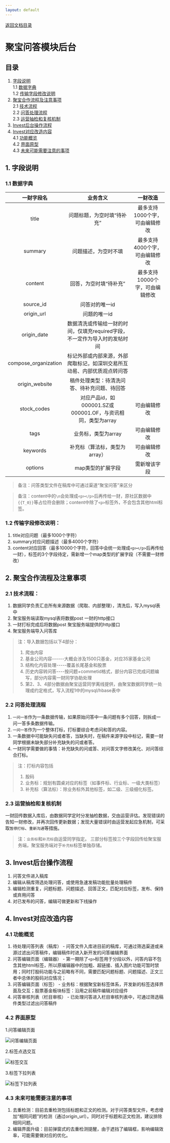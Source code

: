 ```yaml
---
layout: default
---
```

[返回文档目录](../)

# 聚宝问答模块后台

## 目录
1. [字段说明](#1-字段说明)  
    1.1 [数据字典](#11-数据字典)  
    1.2 [传输字段修改说明](#12-传输字段修改说明)  
2. [聚宝合作流程及注意事项](#2-聚宝合作流程及注意事项)  
    2.1 [技术流程](#21-技术流程)  
    2.2 [问答处理流程](#22-问答处理流程)  
    2.3 [运营抽检和复核机制](#23-运营抽检和复核机制)  
3. [Invest后台操作流程](#3-invest后台操作流程)  
4. [Invest对应改造内容](#4-invest对应改造内容)  
    4.1 [功能概览](#41-功能概览)  
    4.2 [界面原型](#43-界面原型)  
    4.3 [未来可能需要注意的事项](#42-未来可能需要注意的事项)  


## 1. 字段说明

### 1.1 数据字典

| 一财字段名 | 业务含义 | 一财改造 |
|:---:| :-----------: | :-----------: |
| title | 问题标题，为空时填“待补充” | 最多支持1000个字，可由编辑修改 |
| summary | 问题描述，为空时不填 | 最多支持4000个字，可由编辑修改 |
| content | 回答，为空时填“待补充” | 最多支持10000个字，可由编辑修改 |
| source_id | 问答对的唯一id |  |
| origin_url | 问题的唯一id |  |
| origin_date | 数据清洗或传输给一财的时间，仅填充required字段，不一定作为导入时的发帖时间 |  |
| compose_organization | 标记外部或内部来源，外部爬取标记，如深圳交易所互动易、内部优质观点转问答 |  |
| origin_website | 稿件处理类型：待清洗问答、待补充问题、待回答 |  |
| stock_codes | 对应产品id，如000001.SZ或000001.OF，与资讯相同，类型为array | 可由编辑修改 |
| tags | 业务标，类型为array | 可由编辑修改  |
| keywords | 补充标（算法标，类型为array） | 可由编辑修改 |
| options | map类型的扩展字段 | 需新增该字段 |  

> 备注：问答类型文件在稿库中可通过渠道“聚宝问答”来区分  

> 备注：content中的`\n`会处理成`<p></p>`后再传给一财，原社区数据中`{{T_0}}`等占位符会删除；content中除了`<p>`标签外，不会包含其他html标签。

### 1.2 传输字段修改说明：

1. title对应问题（最多1000个字符）
2. summary对应问题描述（最多4000个字符）
3. content对应回答（最多10000个字符，回答中会统一处理成`<p></p>`后再传给一财），标签的3个字段待定，需新增一个map类型的扩展字段（不需要一财修改）

## 2. 聚宝合作流程及注意事项

### 2.1 技术流程：

1. 数据同学负责汇总所有来源数据（爬取、内部整理），清洗后，写入mysql表中
2. 聚宝服务端读取mysql表将数据post 一财的http接口
3. 一财打标完成后将数据post 聚宝服务端提供的http接口
4. 聚宝服务端导入问答库

> 注：导入数据包括以下4部分：
> 1. 爬虫内容
> 2. 基金公司内容------大概会涉及1500只基金，对应35家基金公司
> 3. 结构化内容处理-----覆盖长尾基金和股票
> 4. 历史内容转问答----按问题+commetid格式，部分内容已完成问题编写，部分内容需一财同学协助处理
> 5. 第2、3、4部分数据由聚宝运营同学离线提供，由聚宝数据同学统一处理成约定格式，写入流程1中的mysql/hbase表中

### 2.2 问答处理流程

1. `一问一答`作为一条数据传输，如果原始问答中一条问题有多个回答，则拆成一问一答多条数据传输。
2. `一问一答`作为一个整体打标，打标要综合考虑问和答的内容。
3. 一条数据中可能缺失问或者答，当缺失时，在稿件来源字段中标记，需要一财同学根据未缺失部分补充缺失的问或者答。
4. 一财同学需要做的事情：补充缺失的问或答、对问答文字修改美化、对问答综合打标。

> 注：打标内容包括
> 1. 股码
> 2. 业务标：规划有圆桌对应的标签（如事件标、行业标、一级大类标签）
> 3. 补充标（算法标）：除业务标外其他标签，如二级、三级细化标签。

### 2.3 运营抽检和复核机制

一财回传数据入库后，由数据同学定时分发抽检数据，交由运营评估。发现错误的告知一财修改，并再次回传更新数据；发现大量错误时由运营发起应急机制，可采取`暂停打标`、`重新沟通`等措施。

> 注：`业务标`和`补充标`由运营同学指定。 三部分标签按三个字段回传给聚宝服务端，聚宝服务端对于`补充标`标签单独存储。

## 3. Invest后台操作流程
1. 问答文件进入稿库
2. 编辑从稿库筛选处理问答，或使用急速发稿功能批量处理稿件
3. 编辑检测重复，问题标题、问题描述、回答正文，匹配对应标签，发布、保持或弃用问答
4. 对已发布的问答，编辑可做更新和下线操作

## 4. Invest对应改造内容
### 4.1 功能概览
1. 待处理问答列表（稿库） - 问答文件入库进目前的稿库，可通过筛选渠道或来源过滤出问答稿件，编辑稿件时进入新开发的问答编辑界面
2. 问答编辑页面（编辑器） - 第一期除了`<p>`标签用于分段以外，问答内容不包含其他html标签，所以原编辑器中的加粗、超链接、插入图片功能可暂时禁用；同时打股码功能与之前略有不同，需要匹配问题标题、问题描述、正文三者中总体的股码对应情况；
3. 问答编辑页面（标签） - 业务标：根据聚宝新标签体系，开发新的标签选择界面及交互；股票基金板块标签：沿用之前稿件编辑对应组件
4. 问答审核列表（栏目审核） - 已处理问答进入栏目审核列表中，可通过筛选稿件类型过滤出问答稿件

### 4.2 界面原型
1.问答编辑页面  

![问答编辑页面](../resource/jubao-qa-editing.png)

2.标签点选交互  

![标签交互](../resource/jubao-qa-editing-tags.png)

3.标签下拉列表  

![标签下拉列表](../resource/jubao-qa-editing-relatetags.png)


### 4.3 未来可能需要注意的事项
1. 去重检测：目前去重检测包括标题和正文的检测。对于问答类型文件，考虑增加“相同问题”的检测（通过origin_url）。同时对于标题和正文检测，建议排除相同问题。
2. 编辑界面升级：目前弹窗式的去重检测提醒，由于遮挡了编辑框，影响编辑效率，可能需要做对应的优化。
